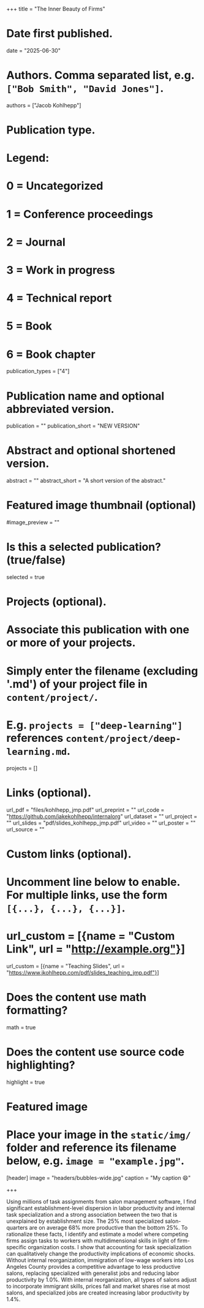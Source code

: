+++
title = "The Inner Beauty of Firms"

# Date first published.
date = "2025-06-30"

# Authors. Comma separated list, e.g. `["Bob Smith", "David Jones"]`.
authors = ["Jacob Kohlhepp"]

# Publication type.
# Legend:
# 0 = Uncategorized
# 1 = Conference proceedings
# 2 = Journal
# 3 = Work in progress
# 4 = Technical report
# 5 = Book
# 6 = Book chapter
publication_types = ["4"]

# Publication name and optional abbreviated version.
publication = ""
publication_short = "NEW VERSION"

# Abstract and optional shortened version.
abstract = ""
abstract_short = "A short version of the abstract."

# Featured image thumbnail (optional)
#image_preview = ""

# Is this a selected publication? (true/false)
selected = true

# Projects (optional).
#   Associate this publication with one or more of your projects.
#   Simply enter the filename (excluding '.md') of your project file in `content/project/`.
#   E.g. `projects = ["deep-learning"]` references `content/project/deep-learning.md`.
projects = []

# Links (optional).

url_pdf = "files/kohlhepp_jmp.pdf"
url_preprint = ""
url_code = "https://github.com/jakekohlhepp/internalorg"
url_dataset = ""
url_project = ""
url_slides = "pdf/slides_kohlhepp_jmp.pdf"
url_video = ""
url_poster = ""
url_source = ""

# Custom links (optional).
#   Uncomment line below to enable. For multiple links, use the form `[{...}, {...}, {...}]`.
# url_custom = [{name = "Custom Link", url = "http://example.org"}]
url_custom = [{name = "Teaching Slides", url = "https://www.jkohlhepp.com/pdf/slides_teaching_jmp.pdf"}]

# Does the content use math formatting?
math = true

# Does the content use source code highlighting?
highlight = true

# Featured image
# Place your image in the `static/img/` folder and reference its filename below, e.g. `image = "example.jpg"`.
[header]
image = "headers/bubbles-wide.jpg"
caption = "My caption 😄"

+++


Using millions of task assignments from salon management software, I find significant establishment-level dispersion in labor productivity and internal task specialization and a strong association between the two that is unexplained by establishment size. The 25% most specialized salon-quarters are on average 68% more productive than the bottom 25%. To rationalize these facts, I identify and estimate a model where competing firms assign tasks to workers with multidimensional skills in light of firm-specific organization costs. I show that accounting for task specialization can qualitatively change the productivity implications of economic shocks. Without internal reorganization, immigration of low-wage workers into Los Angeles County provides a competitive advantage to less productive salons, replacing specialized with generalist jobs and reducing labor productivity by 1.0%. With internal reorganization, all types of salons adjust to incorporate immigrant skills, prices fall and market shares rise at most salons, and specialized jobs are created increasing labor productivity by 1.4%.
